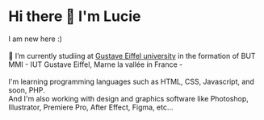 # Hi there 👋 I'm Lucie
 I am new here :) <br> <br>
🌱 I’m currently studiing at <a href = "https://www.univ-gustave-eiffel.fr/">Gustave Eiffel university</a> in the formation of BUT MMI -  IUT Gustave Eiffel, Marne la vallée in France - <br><br>
I'm learning programming languages such as HTML, CSS, Javascript, and soon, PHP. <br>
And I'm also working with design and graphics software like Photoshop, Illustrator, Premiere Pro, After Effect, Figma, etc...



